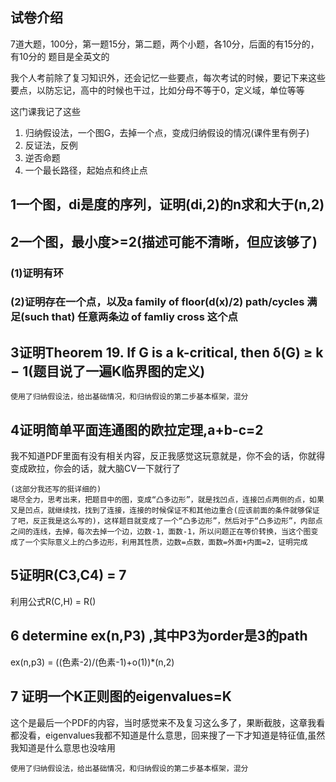 ## 试卷介绍
7道大题，100分，第一题15分，第二题，两个小题，各10分，后面的有15分的，有10分的
题目是全英文的


我个人考前除了复习知识外，还会记忆一些要点，每次考试的时候，要记下来这些要点，以防忘记，高中的时候也干过，比如分母不等于0，定义域，单位等等

这门课我记了这些
1. 归纳假设法，一个图G，去掉一个点，变成归纳假设的情况(课件里有例子)
2. 反证法，反例
3. 逆否命题
4. 一个最长路径，起始点和终止点

## 1一个图，di是度的序列，证明(di,2)的n求和大于(n,2)



## 2一个图，最小度>=2(描述可能不清晰，但应该够了)
### (1)证明有环
### (2)证明存在一个点，以及a family of floor(d(x)/2) path/cycles 满足(such that) 任意两条边 of famliy cross 这个点

## 3证明Theorem 19. If G is a k-critical, then δ(G) ≥ k − 1(题目说了一遍K临界图的定义)
```
使用了归纳假设法，给出基础情况，和归纳假设的第二步基本框架，混分
```

## 4证明简单平面连通图的欧拉定理,a+b-c=2
我不知道PDF里面有没有相关内容，反正我感觉这玩意就是，你不会的话，你就得变成欧拉，你会的话，就大脑CV一下就行了
```
(这部分我还写的挺详细的)
竭尽全力，思考出来，把题目中的图，变成“凸多边形”，就是找凹点，连接凹点两侧的点，如果又是凹点，就继续找，找到了连接，连接的时候保证不和其他边重合(应该前面的条件就够保证了吧，反正我是这么写的)，这样题目就变成了一个“凸多边形”，然后对于“凸多边形”，内部点之间的连线，去掉，每次去掉一个边，边数-1，面数-1，所以问题正在等价转换，当这个图变成了一个实际意义上的凸多边形，利用其性质，边数=点数，面数=外面+内面=2，证明完成
```


## 5证明R(C3,C4) = 7
利用公式R(C,H) = R()

## 6 determine ex(n,P3) ,其中P3为order是3的path
ex(n,p3) = ((色素-2)/(色素-1)+o(1))*(n,2)


## 7 证明一个K正则图的eigenvalues=K
这个是最后一个PDF的内容，当时感觉来不及复习这么多了，果断截肢，这章我看都没看，eigenvalues我都不知道是什么意思，回来搜了一下才知道是特征值,虽然我知道是什么意思也没啥用
```
使用了归纳假设法，给出基础情况，和归纳假设的第二步基本框架，混分
```

